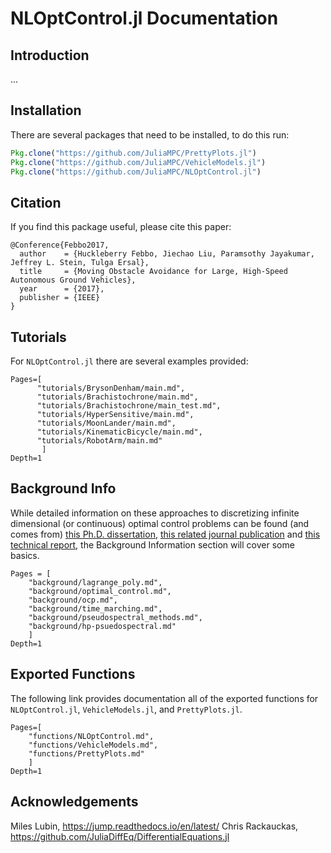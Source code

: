 # NLOptControl.jl Documentation


## Introduction
...

## Installation

There are several packages that need to be installed, to do this run:
```julia
Pkg.clone("https://github.com/JuliaMPC/PrettyPlots.jl")
Pkg.clone("https://github.com/JuliaMPC/VehicleModels.jl")
Pkg.clone("https://github.com/JuliaMPC/NLOptControl.jl")
```

## Citation

If you find this package useful, please cite this paper:
```
@Conference{Febbo2017,
  author    = {Huckleberry Febbo, Jiechao Liu, Paramsothy Jayakumar, Jeffrey L. Stein, Tulga Ersal},
  title     = {Moving Obstacle Avoidance for Large, High-Speed Autonomous Ground Vehicles},
  year      = {2017},
  publisher = {IEEE}
}
```

## Tutorials

For `NLOptControl.jl` there are several examples provided:

```@contents
Pages=[
      "tutorials/BrysonDenham/main.md",
      "tutorials/Brachistochrone/main.md",
      "tutorials/Brachistochrone/main_test.md",
      "tutorials/HyperSensitive/main.md",
      "tutorials/MoonLander/main.md",
      "tutorials/KinematicBicycle/main.md",
      "tutorials/RobotArm/main.md"
       ]
Depth=1
```

## Background Info
While detailed information on these approaches to discretizing infinite dimensional (or continuous) optimal control problems can be found (and comes from) [this Ph.D. dissertation](http://etd.fcla.edu/UF/UFE0042778/darby_c.pdf), [this related journal publication](http://vdol.mae.ufl.edu/JournalPublications/TOMS-GPOPS-II-August-2013.pdf) and [this technical report](http://systemdesign.illinois.edu/publications/Her15a.pdf), the Background Information section will cover some basics.

```@contents
Pages = [
    "background/lagrange_poly.md",
    "background/optimal_control.md",
    "background/ocp.md",
    "background/time_marching.md",
    "background/pseudospectral_methods.md",
    "background/hp-psuedospectral.md"
    ]
Depth=1
```

## Exported Functions

The following link provides documentation all of the exported functions for `NLOptControl.jl`, `VehicleModels.jl`, and `PrettyPlots.jl`.

```@contents
Pages=[
    "functions/NLOptControl.md",
    "functions/VehicleModels.md",
    "functions/PrettyPlots.md"
    ]
Depth=1
```


## Acknowledgements
Miles Lubin, https://jump.readthedocs.io/en/latest/
Chris Rackauckas, https://github.com/JuliaDiffEq/DifferentialEquations.jl
